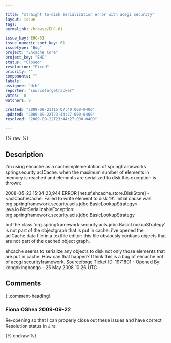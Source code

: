 ```yaml
---

title: "straight to-disk serialization error with acegi security"
layout: issue
tags: 
permalink: /browse/EHC-61

issue_key: EHC-61
issue_numeric_sort_key: 61
issuetype: "Bug"
project: "Ehcache Core"
project_key: "EHC"
status: "Closed"
resolution: "Fixed"
priority: ""
components: ""
labels: 
assignee: "drb"
reporter: "sourceforgetracker"
votes:  0
watchers: 0

created: "2009-09-21T15:07:40.000-0400"
updated: "2009-09-22T23:44:27.000-0400"
resolved: "2009-09-22T23:44:27.000-0400"

---
```




{% raw %}



## Description

<div markdown="1" class="description">

I'm using ehcache as a cacheimplementation of springframeworks springsecurity aclCache. when the maximum number of elements in memory is reached and elements are serialized to disk this exception is thrown: 
 
2008-05-23 15:34:23,944 ERROR [net.sf.ehcache.store.DiskStore] - <aclCacheCache: Failed to write element to disk '9'. Initial cause was org.springframework.security.acls.jdbc.BasicLookupStrategy> 
java.io.NotSerializableException: org.springframework.security.acls.jdbc.BasicLookupStrategy 
 
but the class 'org.springframework.security.acls.jdbc.BasicLookupStrategy' is not part of the objectgraph that is put in cache. i've opened the aclCache.data file in a textfile editor: this file obviously contians objects that are not part of the cached object graph. 
 
ehcache seems to serialize any objects to disk not only those elements that are put in cache. How can that happen? 
I think this is a bug of ehcache not of acegi securityframework.
Sourceforge Ticket ID: 1971801 - Opened By: kongokingbongo - 25 May 2008 10:26 UTC

</div>

## Comments


{:.comment-heading}
### **Fiona OShea** <span class="date">2009-09-22</span>

<div markdown="1" class="comment">

Re-opening so that I can properly close out these issues and have correct Resolution status in Jira

</div>



{% endraw %}
